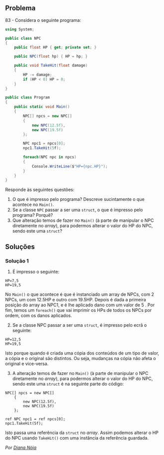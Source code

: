 ## Problema

83 - Considera o seguinte programa:

```cs
using System;

public class NPC
{
    public float HP { get; private set; }

    public NPC(float hp) { HP = hp; }

    public void TakeHit(float damage)
    {
        HP -= damage;
        if (HP < 0) HP = 0;
    }
}

public class Program
{
    public static void Main()
    {
        NPC[] npcs = new NPC[]
        {
            new NPC(12.5f),
            new NPC(19.5f)
        };

        NPC npc1 = npcs[0];
        npc1.TakeHit(5f);

        foreach(NPC npc in npcs)
        {
            Console.WriteLine($"HP={npc.HP}");
        }
    }
}
```

Responde às seguintes questões:

1. O que é impresso pelo programa? Descreve sucintamente o que acontece no
`Main()`.
2. Se a classe `NPC` passar a ser uma `struct`, o que é impresso pelo programa?
Porquê?
3. Que alteração temos de fazer no `Main()` (à parte de manipular o NPC
diretamente no _array_), para podermos alterar o valor do HP do NPC, sendo este
uma `struct`?

## Soluções

### Solução 1

1. É impresso o seguinte:
   
```
HP=7,5
HP=19,5
```

No `Main()` o que acontece é que é instanciado um array de NPCs, com 2 NPCs, um
com 12.5HP e outro com 19.5HP. Depois é dada a primeira posição do array ao
NPC1, e é lhe aplicado dano com um valor de 5  . Por fim, temos um `foreach()`
que vai imprimir os HPs de todos os NPCs por ordem, com os danos aplicados.

2. Se a classe NPC passar a ser uma `struct`, é impresso pelo ecrã o seguinte:

```
HP=12,5
HP=19,5
```

Isto porque quando é criada uma cópia dos conteúdos de um tipo de valor, a
cópia e o original são distintos. Ou seja, mudanças na cópia não afeta o
original e vice-versa.

3. A alteração temos de fazer no `Main()` (à parte de manipular o NPC
diretamente no _array_), para podermos alterar o valor do HP do NPC, sendo este
uma `struct` é na seguinte parte do código:

```CSharp
NPC[] npcs = new NPC[]
    {
        new NPC(12.5f),
        new NPC(19.5f)
    };

ref NPC npc1 = ref npcs[0];
npc1.TakeHit(5f);
```

Isto passa uma referência da `struct` no _array_. Assim podemos
alterar o HP do NPC usando `TakeHit()` com uma instância da referência
guardada.

*Por [Diana Nóia](https://github.com/DianaNoia)*
